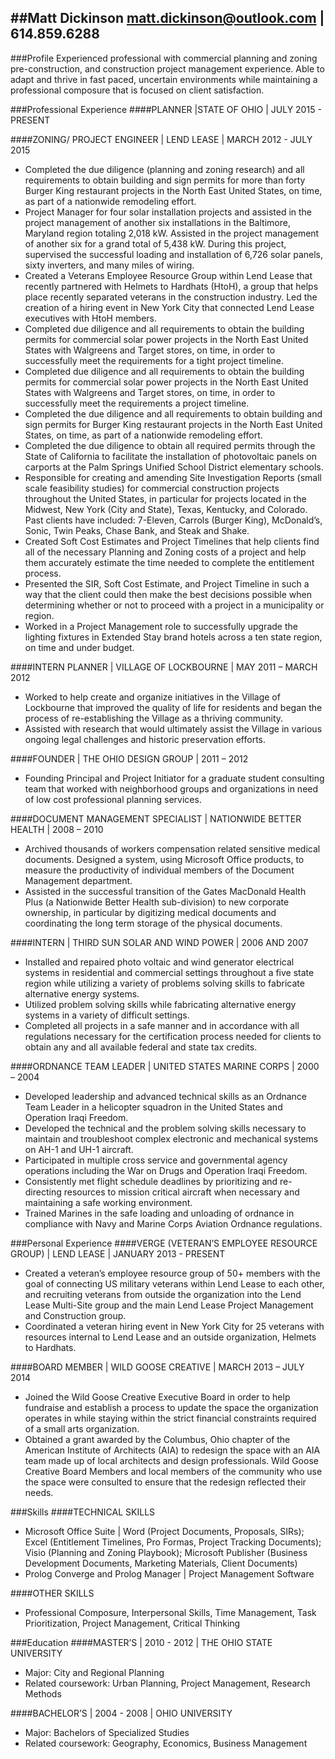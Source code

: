 ##Matt Dickinson
matt.dickinson@outlook.com | 614.859.6288
---
###Profile
Experienced professional with commercial planning and zoning pre-construction, and construction project management experience. Able to adapt and thrive in fast paced, uncertain environments while maintaining a professional composure that is focused on client satisfaction. 

###Professional Experience
####PLANNER |STATE OF OHIO | JULY 2015 - PRESENT

####ZONING/ PROJECT ENGINEER | LEND LEASE | MARCH 2012 - JULY 2015
- Completed the due diligence (planning and zoning research) and all requirements to obtain building and sign permits for more than forty Burger King restaurant projects in the North East United States, on time, as part of a nationwide remodeling effort.
- Project Manager for four solar installation projects and assisted in the project management of another six installations in the Baltimore, Maryland region totaling 2,018 kW. Assisted in the project management of another six for a grand total of 5,438 kW. During this project, supervised the successful loading and installation of 6,726 solar panels, sixty inverters, and many miles of wiring.
- Created a Veterans Employee Resource Group within Lend Lease that recently partnered with Helmets to Hardhats (HtoH), a group that helps place recently separated veterans in the construction industry. Led the creation of a hiring event in New York City that connected Lend Lease executives with HtoH members.
- Completed due diligence and all requirements to obtain the building permits for commercial solar power projects in the North East United States with Walgreens and Target stores, on time, in order to successfully meet the requirements for a tight project timeline.
- Completed due diligence and all requirements to obtain the building permits for commercial solar power projects in the North East United States with Walgreens and Target stores, on time, in order to successfully meet the requirements a project timeline.
- Completed the due diligence and all requirements to obtain building and sign permits for Burger King restaurant projects in the North East United States, on time, as part of a nationwide remodeling effort.
- Completed the due diligence to obtain all required permits through the State of California to facilitate the installation of photovoltaic panels on carports at the Palm Springs Unified School District elementary schools.
- Responsible for creating and amending Site Investigation Reports (small scale feasibility studies) for commercial construction projects throughout the United States, in particular for projects located in the Midwest, New York (City and State), Texas, Kentucky, and Colorado. Past clients have included: 7-Eleven, Carrols (Burger King), McDonald’s, Sonic, Twin Peaks, Chase Bank, and Steak and Shake. 
- Created Soft Cost Estimates and Project Timelines that help clients find all of the necessary Planning and Zoning costs of a project and help them accurately estimate the time needed to complete the entitlement process. 
- Presented the SIR, Soft Cost Estimate, and Project Timeline in such a way that the client could then make the best decisions possible when determining whether or not to proceed with a project in a municipality or region.
- Worked in a Project Management role to successfully upgrade the lighting fixtures in Extended Stay brand hotels across a ten state region, on time and under budget. 

####INTERN PLANNER | VILLAGE OF LOCKBOURNE | MAY 2011 – MARCH 2012
- Worked to help create and organize initiatives in the Village of Lockbourne that improved the quality of life for residents and began the process of re-establishing the Village as a thriving community. 
- Assisted with research that would ultimately assist the Village in various ongoing legal challenges and historic preservation efforts.

####FOUNDER | THE OHIO DESIGN GROUP | 2011 – 2012
- Founding Principal and Project Initiator for a graduate student consulting team that worked with neighborhood groups and organizations in need of low cost professional planning services.

####DOCUMENT MANAGEMENT SPECIALIST | NATIONWIDE BETTER HEALTH | 2008 – 2010
- Archived thousands of workers compensation related sensitive medical documents. Designed a system, using Microsoft Office products, to measure the productivity of individual members of the Document Management department.
- Assisted in the successful transition of the Gates MacDonald Health Plus (a Nationwide Better Health sub-division) to new corporate ownership, in particular by digitizing medical documents and coordinating the long term storage of the physical documents.

####INTERN | THIRD SUN SOLAR AND WIND POWER | 2006 AND 2007
- Installed and repaired photo voltaic and wind generator electrical systems in residential and commercial settings throughout a five state region while utilizing a variety of problems solving skills to fabricate alternative energy systems.
- Utilized problem solving skills while fabricating alternative energy systems in a variety of difficult settings.
- Completed all projects in a safe manner and in accordance with all regulations necessary for the certification process needed for clients to obtain any and all available federal and state tax credits. 

####ORDNANCE TEAM LEADER | UNITED STATES MARINE CORPS | 2000 – 2004
- Developed leadership and advanced technical skills as an Ordnance Team Leader in a helicopter squadron in the United States and Operation Iraqi Freedom. 
- Developed the technical and the problem solving skills necessary to maintain and troubleshoot complex electronic and mechanical systems on AH-1 and UH-1 aircraft.
- Participated in multiple cross service and governmental agency operations including the War on Drugs and Operation Iraqi Freedom.
- Consistently met flight schedule deadlines by prioritizing and re-directing resources to mission critical aircraft when necessary and maintaining a safe working environment.
- Trained Marines in the safe loading and unloading of ordnance in compliance with Navy and Marine Corps Aviation Ordnance regulations. 

###Personal Experience
####VERGE (VETERAN’S EMPLOYEE RESOURCE GROUP) | LEND LEASE | JANUARY 2013 - PRESENT
- Created a veteran’s employee resource group of 50+ members with the goal of connecting US military veterans within Lend Lease to each other, and recruiting veterans from outside the organization into the Lend Lease Multi-Site group and the main Lend Lease Project Management and Construction group.
- Coordinated a veteran hiring event in New York City for 25 veterans with resources internal to Lend Lease and an outside organization, Helmets to Hardhats. 

####BOARD MEMBER | WILD GOOSE CREATIVE | MARCH 2013 – JULY 2014
- Joined the Wild Goose Creative Executive Board in order to help fundraise and establish a process to update the space the organization operates in while staying within the strict financial constraints required of a small arts organization.
- Obtained a grant awarded by the Columbus, Ohio chapter of the American Institute of Architects (AIA) to redesign the space with an AIA team made up of local architects and design professionals. Wild Goose Creative Board Members and local members of the community who use the space were consulted to ensure that the redesign reflected their needs. 

###Skills 
####TECHNICAL SKILLS
- Microsoft Office Suite | Word (Project Documents, Proposals, SIRs); Excel (Entitlement Timelines, Pro Formas, Project Tracking Documents); Visio (Planning and Zoning Playbook); Microsoft Publisher (Business Development Documents, Marketing Materials, Client Documents)
- Prolog Converge and Prolog Manager | Project Management Software 

####OTHER SKILLS
- Professional Composure, Interpersonal Skills, Time Management, Task Prioritization, Project Management, Critical Thinking

###Education
####MASTER’S | 2010 - 2012 | THE OHIO STATE UNIVERSITY
- Major: City and Regional Planning
- Related coursework: Urban Planning, Project Management, Research Methods

####BACHELOR’S | 2004 - 2008 | OHIO UNIVERSITY
- Major: Bachelors of Specialized Studies
- Related coursework: Geography, Economics, Business Management

